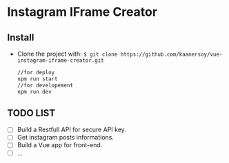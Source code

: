 # Instagram IFrame Creator

## Install

- Clone the project with: `$ git clone https://github.com/kaanersoy/vue-instagram-iframe-creator.git`

    ```bash
    //for deploy
    npm run start 
    //for developement
    npm run dev
    ```

## TODO LIST
 - [ ] Build a Restfull API for secure API key.
 - [ ] Get instagram posts informations.
 - [ ] Build a Vue app for front-end.
 - [ ]  ... 